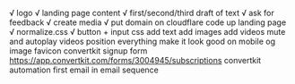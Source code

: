 √ logo
√ landing page content
  √ first/second/third draft of text
  √ ask for feedback
  √ create media
√ put domain on cloudflare
code up landing page 
  √ normalize.css
  √ button + input css
  add text
  add images
  add videos
    mute and autoplay videos
  position everything
  make it look good on mobile
og image
favicon
convertkit signup form
  https://app.convertkit.com/forms/3004945/subscriptions
convertkit automation
first email in email sequence